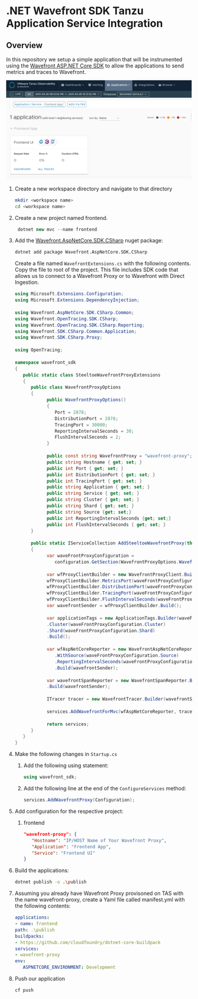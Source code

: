 # .NET Wavefront SDK Tanzu Application Service Integration

## Overview

In this repository we setup a simple application that will be instrumented using the [Wavefront ASP.NET Core SDK](https://github.com/wavefrontHQ/wavefront-aspnetcore-sdk-csharp) to allow the applications to send metrics and traces to Wavefront.

![wavefront.com](img/wavefront.png)

1. Create a new workspace directory and navigate to that directory

   ```bash
   mkdir <workspace name>
   cd <workspace name>
   ```

2. Create a new project named frontend.

   ```cs
    dotnet new mvc --name frontend
   ```

3. Add the [Wavefront.AspNetCore.SDK.CSharp](https://www.nuget.org/packages/Wavefront.AspNetCore.SDK.CSharp/) nuget package:

   ```bash
   dotnet add package Wavefront.AspNetCore.SDK.CSharp
   ```

   Create a file named `WavefrontExtensions.cs` with the following contents.  Copy the file to root of the project.  This file includes SDK code that allows us to connect to a Wavefront Proxy or to Wavefront with Direct Ingestion.

   ```cs
   using Microsoft.Extensions.Configuration;
   using Microsoft.Extensions.DependencyInjection;

   using Wavefront.AspNetCore.SDK.CSharp.Common;
   using Wavefront.OpenTracing.SDK.CSharp;
   using Wavefront.OpenTracing.SDK.CSharp.Reporting;
   using Wavefront.SDK.CSharp.Common.Application;
   using Wavefront.SDK.CSharp.Proxy;

   using OpenTracing;

   namespace wavefront_sdk
   {
      public static class SteeltoeWavefrontProxyExtensions
      {
         public class WavefrontProxyOptions
         {
               public WavefrontProxyOptions()
               {
                  Port = 2878;
                  DistributionPort = 2878;
                  TracingPort = 30000;
                  ReportingIntervalSeconds = 30;
                  FlushIntervalSeconds = 2;
               }

               public const string WavefrontProxy = "wavefront-proxy";
               public string Hostname { get; set; }
               public int Port { get; set; }
               public int DistributionPort { get; set; }
               public int TracingPort { get; set; }
               public string Application { get; set; }
               public string Service { get; set; }
               public string Cluster { get; set; }
               public string Shard { get; set; }
               public string Source {get; set;}
               public int ReportingIntervalSeconds {get; set;}
               public int FlushIntervalSeconds { get; set; }
         }

         public static IServiceCollection AddSteeltoeWavefrontProxy(this IServiceCollection services, IConfiguration configuration)
         {
               var waveFrontProxyConfiguration = 
                  configuration.GetSection(WavefrontProxyOptions.WavefrontProxy).Get<WavefrontProxyOptions>();

               var wfProxyClientBuilder = new WavefrontProxyClient.Builder(waveFrontProxyConfiguration.Hostname);
               wfProxyClientBuilder.MetricsPort(waveFrontProxyConfiguration.Port);
               wfProxyClientBuilder.DistributionPort(waveFrontProxyConfiguration.DistributionPort);
               wfProxyClientBuilder.TracingPort(waveFrontProxyConfiguration.TracingPort);
               wfProxyClientBuilder.FlushIntervalSeconds(waveFrontProxyConfiguration.TracingPort);
               var wavefrontSender = wfProxyClientBuilder.Build();

               var applicationTags = new ApplicationTags.Builder(waveFrontProxyConfiguration.Application, waveFrontProxyConfiguration.Service)
               .Cluster(waveFrontProxyConfiguration.Cluster)
               .Shard(waveFrontProxyConfiguration.Shard)
               .Build();

               var wfAspNetCoreReporter = new WavefrontAspNetCoreReporter.Builder(applicationTags)
                  .WithSource(waveFrontProxyConfiguration.Source)
                  .ReportingIntervalSeconds(waveFrontProxyConfiguration.ReportingIntervalSeconds)
                  .Build(wavefrontSender);

               var wavefrontSpanReporter = new WavefrontSpanReporter.Builder()
               .Build(wavefrontSender);

               ITracer tracer = new WavefrontTracer.Builder(wavefrontSpanReporter, applicationTags).Build();

               services.AddWavefrontForMvc(wfAspNetCoreReporter, tracer);

               return services;
         }
      }
   }
   ```

4. Make the following changes in `Startup.cs`
   1. Add the following using statement:

      ```cs
      using wavefront_sdk;
      ```

   2. Add the following line at the end of the  `ConfigureServices` method:

      ```cs
      services.AddWavefrontProxy(Configuration);
      ```

5. Add configuration for the respective project:

   1. frontend

      ```json
      "wavefront-proxy": {
         "Hostname": "IP/HOST Name of Your Wavefront Proxy",
         "Application": "Frontend App", 
         "Service": "Frontend UI"
      }
      ```

6. Build the applications:

   ```bash
   dotnet publish -o .\publish
   ```

7. Assuming you already have Wavefront Proxy provisoned on TAS with the name wavefront-proxy, create a Yaml file called manifest.yml with the following contents:

   ```yml
   applications:
   - name: frontend
   path: .\publish
   buildpacks:
   - https://github.com/cloudfoundry/dotnet-core-buildpack
   services:
   - wavefront-proxy
   env:
      ASPNETCORE_ENVIRONMENT: Development
   ```

8. Push our application

   ```bash
   cf push
   ```
